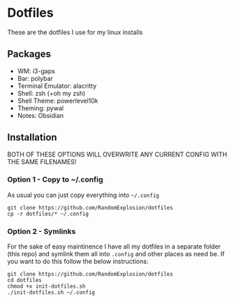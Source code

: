 # Dotfiles
These are the dotfiles I use for my linux installs

## Packages
- WM: i3-gaps
- Bar: polybar
- Terminal Emulator: alacritty
- Shell: zsh (+oh my zsh)
- Shell Theme: powerlevel10k
- Theming: pywal
- Notes: Obsidian

## Installation
BOTH OF THESE OPTIONS WILL OVERWRITE ANY CURRENT CONFIG WITH THE SAME FILENAMES!

### Option 1 - Copy to ~/.config
As usual you can just copy everything into `~/.config`
```
git clone https://github.com/RandomExplosion/dotfiles
cp -r dotfiles/* ~/.config
```

### Option 2 - Symlinks
For the sake of easy maintinence I have all my dotfiles in a separate folder (this repo) and symlink them all into `.config` and other places as need be. If you want to do this follow the below instructions:

```
git clone https://github.com/RandomExplosion/dotfiles
cd dotfiles
chmod +x init-dotfiles.sh
./init-dotfiles.sh ~/.config
```
